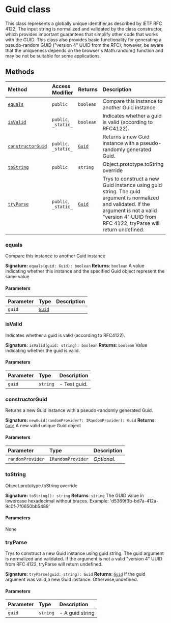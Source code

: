 # Guid class





This class represents a globally unique identifier,as described by 
IETF RFC 4122. The input string is normalized and validated by the class 
constructor, which provides important guarantees that simplify other code 
that works with the GUID. This class also provides basic functionality 
for generating a pseudo-random GUID ("version 4" UUID from the RFC); 
however, be aware that the uniqueness depends on the browser's 
Math.random() function and may be not be suitable for some applications. 







## Methods

| Method	   | Access Modifier | Returns	| Description|
|:-------------|:----|:-------|:-----------|
|[`equals`](#equals)     | `public` | `boolean` | Compare this instance to another Guid instance   |
|[`isValid`](#isvalid)     | `public, _static_` | `boolean` | Indicates whether a guid is valid (according to RFC4122).   |
|[`constructorGuid`](#constructorguid)     | `public, _static_` | [`Guid`](../sp-client-base/guid.md) | Returns a new Guid instance with a pseudo-randomly generated Guid.   |
|[`toString`](#tostring)     | `public` | `string` | Object.prototype.toString override   |
|[`tryParse`](#tryparse)     | `public, _static_` | [`Guid`](../sp-client-base/guid.md) | Trys to construct a new Guid instance using guid string. The guid argument  is normalized and validated. If the argument is not a valid "version 4" UUID from  RFC 4122, tryParse will return undefined.   |





### equals

Compare this instance to another Guid instance 


**Signature:** `equals(guid: Guid): boolean`
**Returns**: `boolean`
A value indicating whether this instance and the specified Guid object 
represent the same value

#### Parameters


| Parameter	   | Type    | Description |
|:-------------|:---------------|:------------|
| `guid`    | [`Guid`](../sp-client-base/guid.md) |  |


### isValid

Indicates whether a guid is valid (according to RFC4122). 


**Signature:** `isValid(guid: string): boolean`
**Returns**: `boolean`
Value indicating whether the guid is valid.

#### Parameters


| Parameter	   | Type    | Description |
|:-------------|:---------------|:------------|
| `guid`    | `string` | - Test guid. |


### constructorGuid

Returns a new Guid instance with a pseudo-randomly generated Guid. 


**Signature:** `newGuid(randomProvider?: IRandomProvider): Guid`
**Returns**: [`Guid`](../sp-client-base/guid.md)
A new valid unique Guid object

#### Parameters


| Parameter	   | Type    | Description |
|:-------------|:---------------|:------------|
| `randomProvider`    | `IRandomProvider` | _Optional._ |


### toString

Object.prototype.toString override 


**Signature:** `toString(): string`
**Returns**: `string`
The GUID value in lowercase hexadecimal without braces. 
Example: 'd5369f3b-bd7a-412a-9c0f-7f0650bb5489'

#### Parameters
None


### tryParse

Trys to construct a new Guid instance using guid string. The guid argument 
is normalized and validated. If the argument is not a valid "version 4" UUID from 
RFC 4122, tryParse will return undefined. 


**Signature:** `tryParse(guid: string): Guid`
**Returns**: [`Guid`](../sp-client-base/guid.md)
If the guid argument was valid,a new Guid instance. Otherwise,undefined.

#### Parameters


| Parameter	   | Type    | Description |
|:-------------|:---------------|:------------|
| `guid`    | `string` | - A guid string |

